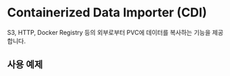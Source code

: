# Containerized Data Importer (CDI)

S3, HTTP, Docker Registry 등의 외부로부터 PVC에 데이터를 복사하는 기능을 제공합니다.

## 사용 예제

